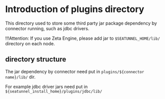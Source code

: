 # Introduction of plugins directory

This directory used to store some third party jar package dependency by connector running, such as jdbc drivers.

!!!Attention: If you use Zeta Engine, please add jar to `$SEATUNNEL_HOME/lib/` directory on each node.

## directory structure

The jar dependency  by connector need put in `plugins/${connector name}/lib/` dir.

For example jdbc driver jars need put in `${seatunnel_install_home}/plugins/jdbc/lib/`